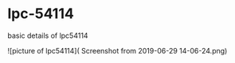 # lpc-54114
basic details of lpc54114 


![picture of lpc54114]( 	Screenshot from 2019-06-29 14-06-24.png)
